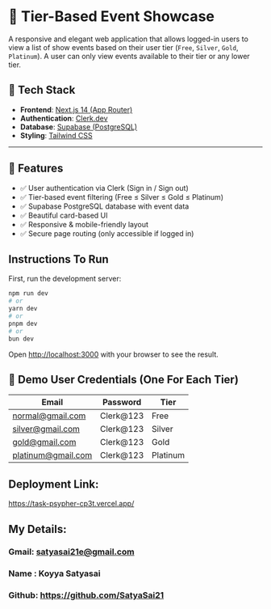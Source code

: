 
# 🎉 Tier-Based Event Showcase

A responsive and elegant web application that allows logged-in users to view a list of show events based on their user tier (`Free`, `Silver`, `Gold`, `Platinum`). A user can only view events available to their tier or any lower tier.

## 🚀 Tech Stack

- **Frontend**: [Next.js 14 (App Router)](https://nextjs.org/docs/app)
- **Authentication**: [Clerk.dev](https://clerk.dev)
- **Database**: [Supabase (PostgreSQL)](https://supabase.com/)
- **Styling**: [Tailwind CSS](https://tailwindcss.com/)

---

## 🔐 Features

- ✅ User authentication via Clerk (Sign in / Sign out)
- ✅ Tier-based event filtering (Free ≤ Silver ≤ Gold ≤ Platinum)
- ✅ Supabase PostgreSQL database with event data
- ✅ Beautiful card-based UI
- ✅ Responsive & mobile-friendly layout
- ✅ Secure page routing (only accessible if logged in)


## Instructions To Run
First, run the development server:

```bash
npm run dev
# or
yarn dev
# or
pnpm dev
# or
bun dev
```

Open [http://localhost:3000](http://localhost:3000) with your browser to see the result.

## 🧪 Demo User Credentials (One For Each Tier)

| Email                 | Password    | Tier     |
|-----------------------|-------------|----------|
| normal@gmail.com      | Clerk@123   | Free     |
| silver@gmail.com      | Clerk@123   | Silver   |
| gold@gmail.com        | Clerk@123   | Gold     |
| platinum@gmail.com    | Clerk@123   | Platinum |


## Deployment Link:
https://task-psypher-cp3t.vercel.app/

## My Details: 
### Gmail: satyasai21e@gmail.com
### Name : Koyya Satyasai
### Github: https://github.com/SatyaSai21
